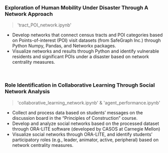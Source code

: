 ### Exploration of Human Mobility Under Disaster Through A Network Approach
> 'tract_POI_network.ipynb'
- Develop networks that connect census tracts and POI categories based on Points-of-interest (POI) visit datasets (from SafeGraph Inc.) through Python Numpy, Pandas, and Networkx packages.
- Visualize networks and results through Python and identify vulnerable residents and significant POIs under a disaster based on network centrality measures.
<br/>

### Role Identification in Collaborative Learning Through Social Network Analysis
> 'collaborative_learning_network.ipynb' & 'agent_performance.ipynb'
- Collect and process data based on students’ messages on the discussion board in the “Principles of Construction” course.
- Develop and analyze social networks based on the processed dataset through ORA-LITE software (developed by CASOS at Carnegie Mellon)
- Visualize social networks through ORA-LITE, and identify students’ participatory roles (e.g., leader, animator, active, peripheral) based on network centrality measures.
